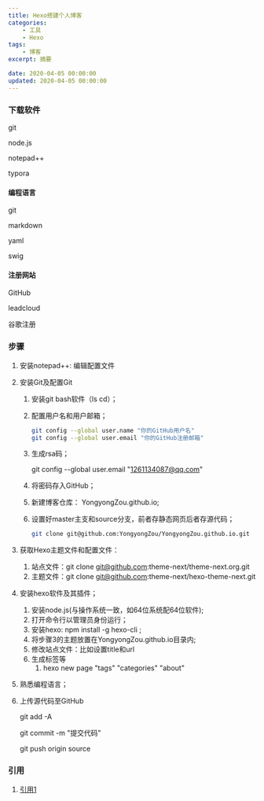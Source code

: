 ```yaml
---
title: Hexo搭建个人博客
categories: 
	- 工具
	- Hexo
tags: 
	- 博客
excerpt: 摘要

date: 2020-04-05 00:00:00
updated: 2020-04-05 00:00:00
---
```


### 下载软件

git 

node.js

notepad++

typora

#### 编程语言

git

markdown

yaml

swig

#### 注册网站

GitHub

leadcloud

谷歌注册



### 步骤

1. 安装notepad++: 编辑配置文件

2. 安装Git及配置Git

   1. 安装git bash软件（ls cd）；

   2. 配置用户名和用户邮箱；

      ```bash
      git config --global user.name "你的GitHub用户名"
      git config --global user.email "你的GitHub注册邮箱"
      ```

   3. 生成rsa码；

      git config --global user.email "1261134087@qq.com"

   4. 将密码存入GitHub；

   5. 新建博客仓库： YongyongZou.github.io;

   6. 设置好master主支和source分支，前者存静态网页后者存源代码；

      ```bash
      git clone git@github.com:YongyongZou/YongyongZou.github.io.git
      ```

3. 获取Hexo主题文件和配置文件：

   1. 站点文件：git clone git@github.com:theme-next/theme-next.org.git
   2. 主题文件：git clone git@github.com:theme-next/hexo-theme-next.git

4. 安装hexo软件及其插件；

   1. 安装node.js(与操作系统一致，如64位系统配64位软件);
   2. 打开命令行以管理员身份运行；
   3. 安装hexo: npm install -g hexo-cli ;
   4. 将步骤3的主题放置在YongyongZou.github.io目录内;
   5. 修改站点文件：比如设置title和url
   6. 生成标签等
      1. hexo new page "tags" "categories" "about"

5. 熟悉编程语言；

6. 上传源代码至GitHub

   git add -A

   git commit -m "提交代码"

   git push origin source 



### 引用

1. [引用1](https://huazou.github.io/archives/58a35b09.html)



